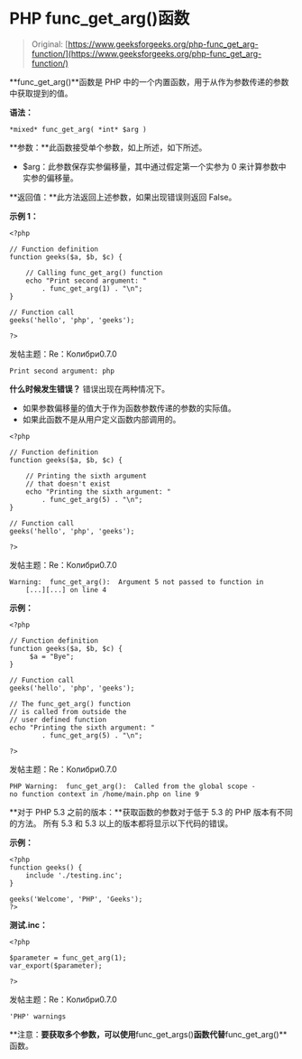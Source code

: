 # PHP func_get_arg()函数

> Original: [https://www.geeksforgeeks.org/php-func_get_arg-function/](https://www.geeksforgeeks.org/php-func_get_arg-function/)

**func_get_arg()**函数是 PHP 中的一个内置函数，用于从作为参数传递的参数中获取提到的值。

**语法：**

```
*mixed* func_get_arg( *int* $arg )
```

**参数：**此函数接受单个参数，如上所述，如下所述。

*   $arg：此参数保存实参偏移量，其中通过假定第一个实参为 0 来计算参数中实参的偏移量。

**返回值：**此方法返回上述参数，如果出现错误则返回 False。

**示例 1：**

```
<?php

// Function definition
function geeks($a, $b, $c) {

    // Calling func_get_arg() function  
    echo "Print second argument: "
        . func_get_arg(1) . "\n";
}

// Function call
geeks('hello', 'php', 'geeks');

?>
```

发帖主题：Re：Колибри0.7.0

```
Print second argument: php
```

**什么时候发生错误？**
错误出现在两种情况下。

*   如果参数偏移量的值大于作为函数参数传递的参数的实际值。
*   如果此函数不是从用户定义函数内部调用的。

```
<?php

// Function definition
function geeks($a, $b, $c) {

    // Printing the sixth argument
    // that doesn't exist
    echo "Printing the sixth argument: "
        . func_get_arg(5) . "\n";
}

// Function call
geeks('hello', 'php', 'geeks');

?>
```

发帖主题：Re：Колибри0.7.0

```
Warning:  func_get_arg():  Argument 5 not passed to function in 
    [...][...] on line 4

```

**示例：**

```
<?php

// Function definition
function geeks($a, $b, $c) {
     $a = "Bye";
}

// Function call
geeks('hello', 'php', 'geeks');

// The func_get_arg() function
// is called from outside the
// user defined function
echo "Printing the sixth argument: "
        . func_get_arg(5) . "\n";

?>
```

发帖主题：Re：Колибри0.7.0

```
PHP Warning:  func_get_arg():  Called from the global scope - 
no function context in /home/main.php on line 9       

```

**对于 PHP 5.3 之前的版本：**获取函数的参数对于低于 5.3 的 PHP 版本有不同的方法。 所有 5.3 和 5.3 以上的版本都将显示以下代码的错误。

**示例：**

```
<?php
function geeks() {
    include './testing.inc';
}

geeks('Welcome', 'PHP', 'Geeks');
?>
```

**测试.inc：**

```
<?php

$parameter = func_get_arg(1);
var_export($parameter);

?>
```

发帖主题：Re：Колибри0.7.0

```
'PHP' warnings

```

**注意：**要获取多个参数，可以使用**func_get_args()**函数代替**func_get_arg()**函数。